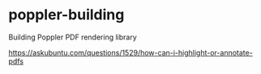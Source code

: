 # poppler-building
Building Poppler PDF rendering library

https://askubuntu.com/questions/1529/how-can-i-highlight-or-annotate-pdfs
